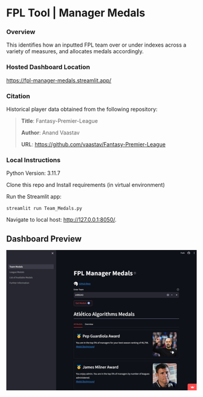 # FPL Tool | Manager Medals

### Overview
This identifies how an inputted FPL team over or under indexes across a variety of measures, and allocates medals accordingly.

### Hosted Dashboard Location
https://fpl-manager-medals.streamlit.app/

### Citation

Historical player data obtained from the following repository:
> **Title**: Fantasy-Premier-League
> 
> **Author**: Anand Vaastav
> 
> **URL**: https://github.com/vaastav/Fantasy-Premier-League


### Local Instructions
Python Version: 3.11.7

Clone this repo and Install requirements (in virtual environment)

Run the Streamlit app:
```
streamlit run Team_Medals.py
```

Navigate to local host: http://127.0.0.1:8050/.


## Dashboard Preview

![](assets/streamlit_dashboard.jpg)
